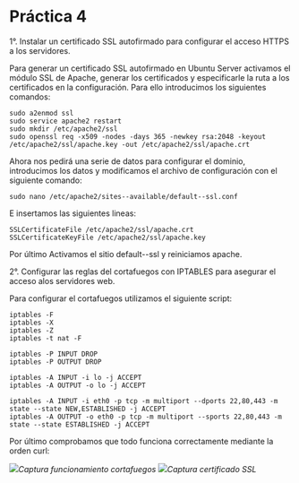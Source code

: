 **Práctica 4**
==============

1°. Instalar un certificado SSL autofirmado para configurar el acceso HTTPS a los servidores.

Para generar un certificado SSL autofirmado en Ubuntu Server activamos el módulo SSL de Apache, generar los certificados y especificarle la ruta a los certificados en la configuración. Para ello introducimos los siguientes comandos:
```shell
sudo a2enmod ssl
sudo service apache2 restart
sudo mkdir /etc/apache2/ssl
sudo openssl req -x509 -nodes -days 365 -newkey rsa:2048 -keyout /etc/apache2/ssl/apache.key -out /etc/apache2/ssl/apache.crt
```
Ahora nos pedirá una serie de datos para configurar el dominio, introducimos los datos y modificamos el archivo de configuración con el siguiente comando:
```shell
sudo nano /etc/apache2/sites--available/default--ssl.conf
```
E insertamos las siguientes lineas:
```shell
SSLCertificateFile /etc/apache2/ssl/apache.crt 
SSLCertificateKeyFile /etc/apache2/ssl/apache.key
```
Por último Activamos el sitio default--ssl y reiniciamos apache.

2°. Configurar las reglas del cortafuegos con IPTABLES para asegurar el acceso alos servidores web.

Para configurar el cortafuegos utilizamos el siguiente script:
```script
iptables -F
iptables -X
iptables -Z
iptables -t nat -F

iptables -P INPUT DROP
iptables -P OUTPUT DROP

iptables -A INPUT -i lo -j ACCEPT
iptables -A OUTPUT -o lo -j ACCEPT

iptables -A INPUT -i eth0 -p tcp -m multiport --dports 22,80,443 -m state --state NEW,ESTABLISHED -j ACCEPT
iptables -A OUTPUT -o eth0 -p tcp -m multiport --sports 22,80,443 -m state --state ESTABLISHED -j ACCEPT
```
Por último comprobamos que todo funciona correctamente mediante la orden curl:

<img src="https://github.com/carrodlo94/SWAP/blob/master/practica4/Captura%20de%20pantalla%202017-05-04%20a%20las%2012.09.32.png">*Captura funcionamiento cortafuegos*
<img src="https://github.com/carrodlo94/SWAP/blob/master/practica4/Captura%20de%20pantalla%202017-05-04%20a%20las%2012.13.45.png">*Captura certificado SSL*
